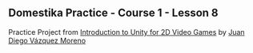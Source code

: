 ## Domestika Practice - Course 1 - Lesson 8

Practice Project from [Introduction to Unity for 2D Video Games](https://www.domestika.org/en/courses/716-introduction-to-unity-for-2d-video-games/course) by [Juan Diego Vázquez Moreno](https://www.domestika.org/en/juavazmor)
